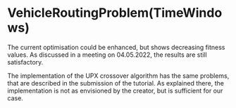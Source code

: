 # VehicleRoutingProblem(TimeWindows)

The current optimisation could be enhanced, but shows decreasing fitness values. As discussed in a meeting on 04.05.2022, the results are still satisfactory.

The implementation of the UPX crossover algorithm has the same problems, that are described in the submission of the tutorial. As explained there, the implementation is not as envisioned by the creator, but is sufficient for our case.
